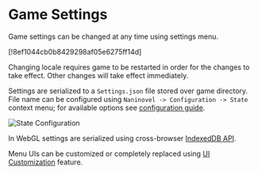 # Game Settings
 
Game settings can be changed at any time using settings menu.

[!8ef1044cb0b8429298af05e6275ff14d]

Changing locale requires game to be restarted in order for the changes to take effect. Other changes will take effect immediately. 

Settings are serialized to a `Settings.json` file stored over game directory. File name can be configured using `Naninovel -> Configuration -> State` context menu; for available options see [configuration guide](/ru/guide/configuration.md#state).

![State Configuration](https://i.gyazo.com/606bb86f6cac2cc2275ca8912f2e6d17.png)

In WebGL settings are serialized using cross-browser [IndexedDB API](https://en.wikipedia.org/wiki/Indexed_Database_API).

Menu UIs can be customized or completely replaced using [UI Customization](/ru/guide/user-interface.md#ui-customization) feature.


